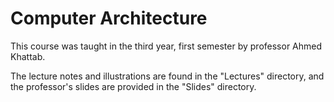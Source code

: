 
# Computer Architecture

This course was taught in the third year, first semester by professor Ahmed Khattab.

The lecture notes and illustrations are found in the "Lectures" directory, and the professor's slides are provided in the "Slides" directory.
